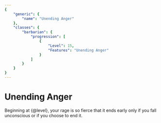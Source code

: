 ```yaml
---
{
	"generic": {
		"name": "Unending Anger"
	},
	"classes": {
		"barbarian": {
			"progression": [
				{
					"Level": 15,
					"Features": "Unending Anger"
				}
			]
		}
	}
}
---
```

# Unending Anger
Beginning at {@level}, your rage is so fierce that it ends early only if you fall unconscious or if you choose to end it.

